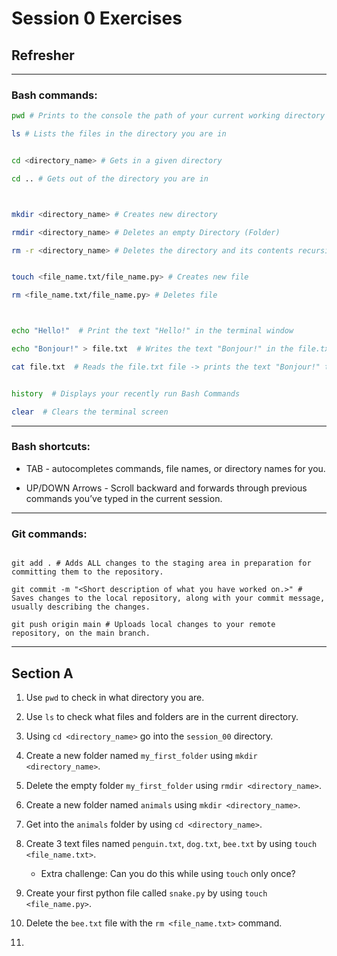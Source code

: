 # Session 0 Exercises

## Refresher

---

### Bash commands:

```bash
pwd # Prints to the console the path of your current working directory

ls # Lists the files in the directory you are in


cd <directory_name> # Gets in a given directory

cd .. # Gets out of the directory you are in



mkdir <directory_name> # Creates new directory

rmdir <directory_name> # Deletes an empty Directory (Folder)

rm -r <directory_name> # Deletes the directory and its contents recursively


touch <file_name.txt/file_name.py> # Creates new file

rm <file_name.txt/file_name.py> # Deletes file



echo "Hello!"  # Print the text "Hello!" in the terminal window​

echo "Bonjour!" > file.txt  # Writes the text "Bonjour!" in the file.txt file​

cat file.txt  # Reads the file.txt file -> prints the text "Bonjour!" to the console​


history  # Displays your recently run Bash Commands​

clear  # Clears the terminal screen

```

---

### Bash shortcuts:

- TAB - autocompletes commands, file names, or directory names for you​.

- UP/DOWN Arrows - Scroll backward and forwards through previous commands you’ve typed in the current session. ​

---

### Git commands:

```shell

git add . # Adds ALL changes to the staging area in preparation for committing them to the repository.​

git commit -m "<Short description of what you have worked on.>" #  Saves changes to the local repository, along with your commit message, usually describing the changes.

git push origin main # Uploads local changes to your remote repository, on the main branch.
```

---

## Section A

1. Use `pwd` to check in what directory you are.

2. Use `ls` to check what files and folders are in the current directory.

3. Using `cd <directory_name>` go into the `session_00` directory.

4. Create a new folder named `my_first_folder` using `mkdir <directory_name>`.

5. Delete the empty folder `my_first_folder` using `rmdir <directory_name>`.

6. Create a new folder named `animals` using `mkdir <directory_name>`.

7. Get into the `animals` folder by using `cd <directory_name>`.

8. Create 3 text files named `penguin.txt`, `dog.txt`, `bee.txt` by using `touch <file_name.txt>`.
    - Extra challenge: Can you do this while using `touch` only once?

9. Create your first python file called `snake.py` by using `touch <file_name.py>`.

10. Delete the `bee.txt` file with the `rm <file_name.txt>` command.

11.


